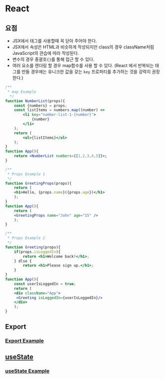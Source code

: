 # React
## 요점
- JSX에서 태그를 사용할때 꼭 닫아 주어야 한다.
- JSX에서 속성은 HTML과 비슷하게 작성되지만 class의 경우 className처럼 JavaScript의 관습에 따라 작성된다.
- 변수의 경우 중괄호`{}`를 통해 접근 할 수 있다.
- 여러 요소를 렌더링 할 경우 map함수를 사용 할 수 있다. (React 에서 반복되는 태그를 만들 경우에는 유니크한 값을 갖는 `key` 프로퍼티를 추가하는 것을 강력히 권장한다.)
```jsx
/**
 * map Example
  */
function NumberList(props){
    const {numbers} = props;
    const listItems = numbers.map((number) => 
        <li key="number-list-1-{number}">
            {number}
        </li>
    );
    return (
        <ul>{listItems}</ul>
    );
}
function App(){
    return <NumberList numbers={[1,2,3,4,5]}>;
}
```
```jsx
/**
 * Props Example 1
 */
function GreetingProps(props){
    return (
    <h1>Hello, {props.name}({props.age})</h1>
    );
}
function App(){
    return (
    <GreetingProps name="John" age="15" />
    );
}
```
```jsx
/**
 * Props Example 2
 */
function Greeting(props){
    if(props.isLoggedIn){
        return <h1>Welcome back!</h1>;
    } dlse {
        return <h1>Please sign up.</h1>;
    }
}
function App(){
    const userIsLoggedIn = true;
    return (
    <div className="App">
     <Greeting isLoggedIn={userIsLoggedIn}/>
    </div>
    );
}
```

## Export
### [Export Example](https://github.com/TaYaKi71751/react-01/blob/ddc18bb6fad5c1c53904b7cf3117ee094aba3dbd/src/App.js)
## [useState](https://react.dev/reference/react/useState)
### [useState Example](https://github.com/TaYaKi71751/react-01/blob/822a644c467a786d7b59ceb2789b3287eef7914a/src/Counter.jsx)
